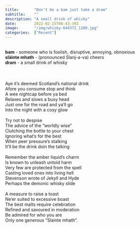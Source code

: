 ```yaml
---
title:       "Don’t be a bam just take a dram"
subtitle:    ""
description: "A small drink of whisky"
date:        2022-02-25T08:43:39Z
image:       "/img/whisky-644372_1280.jpg"
categories:  ["Recent"]
---
```

<br>**bam** - someone who is foolish, disruptive, annoying, obnoxious
<br>**slàinte mhath** - (pronounced Slanj-a-va) cheers
<br>**dram** - a small drink of whisky
<br>
<br>
<br>
<br>Aye it’s deemed Scotland’s national drink
<br>Afore you consume stop and think
<br>A wee nightcap before ya bed
<br>Relaxes and slows a busy head
<br>Just one for the road and ya’ll go
<br>Into the night with a cosy glow
<br>
<br>Try not to despise
<br>The advice of the “worldly wise”
<br>Clutching the bottle to your chest
<br>Ignoring what’s for the best
<br>When peer pressure’s stalking
<br>It’ll be the drink doin the talking
<br>
<br>Remember the amber liquid’s charm
<br>Is known to unleash untold harm
<br>Very few are protected from the spell
<br>Casting loved ones into living hell
<br>Stevenson wrote of Jekyll and Hyde
<br>Perhaps the demonic whisky slide
<br>
<br>A measure to raise a toast
<br>Ne’er suited to excessive boast
<br>The best malts require celebration
<br>Refined and savoured in moderation
<br>Be admired for who you are
<br>Only one generous “Slainte mhath”.